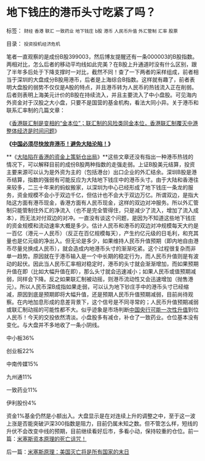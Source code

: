 # 地下钱庄的港币头寸吃紧了吗？

标签： `财经` `香港` `联汇` `一致药业` `地下钱庄` `b股` `港币` `人民币升值` `外汇管制` `汇率` `股票` 

目录： `投资投机经济危机`

笔者一直观察的是成份B股399003，然后博友提醒还有一条000003的B股指数。两相对比，怎么后者的移动平均线如此完美？在B股上升通道时没有什么区别，跟了半年多后处于下降支撑时一对比，截然不同！查了一下两者的采样组成，前者相当于深圳的大盘成分B股用港币，后者是上海综合B指数。这样就有趣了，前者表明大盘股的弱势不仅仅是A股的特点，并且港币转为人民币的热钱流入正在削弱。后者则表明上海美元计价的B股在持续流入，并且主要流入了中小盘股。可见海内外资金对于汉股之大小盘，只要不是国营的基金机构，看法大同小异。关于港币和联系汇率制的几篇文章：

《[香港联汇制是变相的“金本位”；联汇制的风险类同金本位，香港联汇制覆灭中港整体经济是时间问题](../../../2011/1/3/联汇制或将覆灭中港整体经济.md)》

**《**[**中国必须尽快放弃港币！避免大陆沦陷！**](../../../2009/6/26/中国必须尽快放弃港币！避免大陆沦陷！.md)**》**

**《[大陆陷在香港的资金上策斩仓出局](../../../2008/1/26/大陆陷在香港的资金上策斩仓出局.md)》**这些文章还没有指出一种港币热钱的情况下，可以解释目前的成份B股两种指数的走强走弱。上证B股美元结算，投资主要来源可以认为是外资为主的（包括港台）出口企业的外汇结余。深圳B股是港币结算，指数的强弱有可能反应为大陆地下钱庄中的港币头寸。由于大陆和香港往来较多，二三十年来的蚂蚁搬家，以深圳为中心已经形成了地下钱庄一条龙的服务，资金规模不会小于双边千亿，但估计也不会大于双边万亿。所谓双边，是指大陆这方面有港币现金，香港方面有人民币现金，这样的双边对冲服务。所以外汇管制只能管制住外汇的净流入（也不是完全管得住，只是减少了流入，增加了流入成本），而无法对付双边的对冲。一直没有谈这个问题，是因为不知道这些地下钱庄的资金规模和流动速率大概是多少。估计人民币和港币的双边对冲规模每天大约是一百亿（港元－人民币）（反正在百亿规模每天），产生约亿元级的日毛利，和充其量也是亿元级的净出入。但无论是多少，如果维持人民币升值预期（即内地自由港币尽量兑换成人民币），就会造成内地港币头寸的渐渐吃紧。这个过程很复杂而非单一趋势。原因就在于港币输入是一个中长期的稳定行为，而人民币升值则是有波动的起伏。因此当人民币汇率相对稳定时，港币的头寸就会渐渐增加，而如果预期升值在即（比如大幅升值在即），那么头寸就会迅速减小；如果人民币或值预期减弱，同样会下降。反之如果联汇制被动摇，则港币流动性又会迅速增加（抛售港元）。所以人民币深B成指如果走弱，可以认为地下钞庄手中的港币头寸已经缩减，原因到底是预期即将大幅升值，还是预期人民币升值预期减弱，目前尚待观察。在内地加息形成的息差背景下，这个信号是不同寻常的；人民币升值预期减弱或联汇制动摇的可能性都不大。似乎迹象是市场判断[中国央行可能一次性升值](../../../2007/12/6/施建淮：人民币一次性升值真的不可以是一种选择吗.md)到位人民币！今天的交投依然清淡。小盘股多有减仓，补仓了一致药业。仓位基本没有变化。与大盘并不多地收了一条小阴线。

中小板36%

创业板22%

中南传媒15%

九州通11%

一致药业11%

伊利股份4%

资金1%基金仍然是小额出入。大盘显示是在对连续上升的调整之中，至于这一波上涨是否能突破沪深300指数是阻力，目前仍属未知之数。但不管怎么样，短线的升伏不会改变中线的预期，目前继续看好后市，多看小动，保持较重的仓位。前一篇：[米塞斯资本原理的死亡诅咒！](../../../2011/1/4/米塞斯资本原理的死亡诅咒！.md)

后一篇：[米塞斯原理：美国灭亡将是所有国家的末日](../../../2011/1/5/米塞斯原理：美国灭亡将是所有国家的末日.md)
